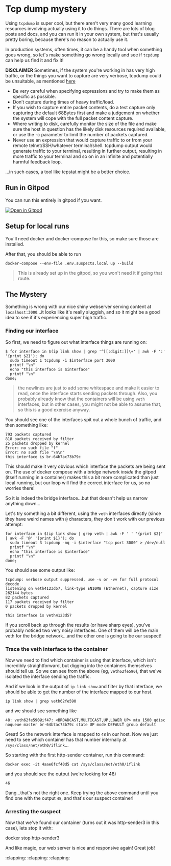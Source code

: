 # Tcp dump mystery

Using `tcpdump` is super cool, but there aren't very many good learning resources involving actually using it to do things. There are lots of blog posts and docs, and you can run it in your own system, but that's usually pretty boring, because there's no reason to actually use it.

In production systems, often times, it can be a handy tool when something goes wrong, so let's make something go wrong locally and see if `tcpdump` can help us find it and fix it!

**DISCLAIMER**
Sometimes, if the system you're working in has very high traffic, or the things you want to capture are very verbose, tcpdump could be unsuitable, as mentioned [here](https://packetpushers.net/masterclass-tcpdump-basics/)

- Be very careful when specifying expressions and try to make them as specific as possible.
- Don’t capture during times of heavy traffic/load.
- If you wish to capture entire packet contents, do a test capture only capturing the default 68Bytes first and make a judgement on whether the system will cope with the full packet content capture.
- Where writing to disk, carefully monitor the size of the file and make sure the host in question has the likely disk resources required available, or use the -c parameter to limit the number of packets captured.
- Never use an expression that would capture traffic to or from your remote telnet/SSH/whatever terminal/shell. tcpdump output would generate traffic to your terminal, resulting in further output, resulting in more traffic to your terminal and so on in an infinite and potentially harmful feedback loop.

...in such cases, a tool like tcpstat might be a better choice.

## Run in Gitpod

You can run this entirely in gitpod if you want.

[![Open in Gitpod](https://gitpod.io/button/open-in-gitpod.svg)](https://gitpod.io/#https://github.com/lpmi-13/tcpdump-mystery)

## Setup for local runs

You'll need docker and docker-compose for this, so make sure those are installed.

After that, you should be able to run

```
docker-compose --env-file .env.suspects.local up --build
```

> This is already set up in the gitpod, so you won't need it if going that route.

## The Mystery

Something is wrong with our nice shiny webserver serving content at `localhost:3000`...it looks like it's really sluggish, and so it might be a good idea to see if it's experiencing super high traffic.

### Finding our interface

So first, we need to figure out what interface things are running on:

```
$ for interface in $(ip link show | grep '^[[:digit:]]\+' | awk -F ':' '{print $2}'); do
  sudo timeout 1 tcpdump -i $interface port 3000
  printf "\n"
  echo "this interface is $interface"
  printf "\n"
done;
```

> the newlines are just to add some whitespace and make it easier to read, once the interface starts sending packets through. Also, you probably already know that the containers will be using `veth` interfaces, but in other cases, you might not be able to assume that, so this is a good exercise anyway.

You should see one of the interfaces spit out a whole bunch of traffic, and then something like:

```
793 packets captured
818 packets received by filter
25 packets dropped by kernel
Error: no such file "f"
Error: no such file "\n\n"
this interface is br-64b7ac73b79c
```

This should make it very obvious which interface the packets are being sent on. The use of docker compose with a bridge network _inside_ the gitpod (itself running in a container) makes this a bit more complicated than just local running, but our loop will find the correct interface for us, so no worries there!

So it is indeed the bridge interface...but that doesn't help us narrow anything down...

Let's try something a bit different, using the `veth` interfaces directly (since they have weird names with `@` characters, they don't work with our previous attempt:

```
for interface in $(ip link show | grep veth | awk -F ' ' '{print $2}' | awk -F '@' '{print $1}'); do
  sudo timeout 3 tcpdump -nq -i $interface "tcp port 3000" > /dev/null
  printf "\n"
  echo "this interface is $interface"
  printf "\n"
done;
```

You should see some output like:

```
tcpdump: verbose output suppressed, use -v or -vv for full protocol decode
listening on veth4123d57, link-type EN10MB (Ethernet), capture size 262144 bytes
82 packets captured
117 packets received by filter
0 packets dropped by kernel

this interface is veth4123d57
```

If you scroll back up through the results (or have sharp eyes), you've probably noticed two very noisy interfaces. One of them will be the main veth for the bridge network...and the other one is going to be our suspect!

### Trace the veth interface to the container

Now we need to find which container is using that interface, which isn't incredibly straightforward, but digging into the containers themselves should tell us. So we can see from the above (eg, `veth62fe590`), that we've isolated the interface sending the traffic.

And if we look in the output of `ip link show` and filter by that interface, we should be able to get the number of the interface mapped to our host.

```
ip link show | grep veth62fe590
```

and we should see something like

```
48: veth62fe590@if47: <BROADCAST,MULTICAST,UP,LOWER_UP> mtu 1500 qdisc noqueue master br-64b7ac73b79c state UP mode DEFAULT group default 
```

Great! So the network interface is mapped to `48` in our host. Now we just need to see which container has that number internally at `/sys/class/net/eth0/iflink`...

So starting with the first http-sender container, run this command:

```
docker exec -it 4aae6fcf40d5 cat /sys/class/net/eth0/iflink
```

and you should see the output (we're looking for 48)

```
46
```

Dang...that's not the right one. Keep trying the above command until you find one with the output `48`, and that's our suspect container!

### Arresting the suspect

Now that we've found our container (turns out it was http-sender3 in this case), lets stop it with:

docker stop http-sender3 

And like magic, our web server is nice and responsive again! Great job!

:clapping: :clapping: :clapping:

